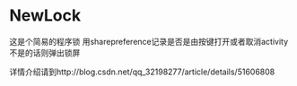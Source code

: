 # NewLock
这是个简易的程序锁
用sharepreference记录是否是由按键打开或者取消activity
不是的话则弹出锁屏


详情介绍请到http://blog.csdn.net/qq_32198277/article/details/51606808
